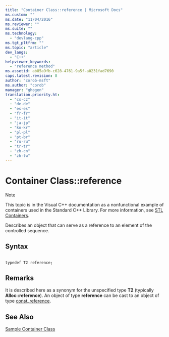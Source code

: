 ```yaml
---
title: "Container Class::reference | Microsoft Docs"
ms.custom: ""
ms.date: "11/04/2016"
ms.reviewer: ""
ms.suite: ""
ms.technology: 
  - "devlang-cpp"
ms.tgt_pltfrm: ""
ms.topic: "article"
dev_langs: 
  - "C++"
helpviewer_keywords: 
  - "reference method"
ms.assetid: ab85a9fb-c628-4761-9a5f-a0231fad7690
caps.latest.revision: 8
author: "corob-msft"
ms.author: "corob"
manager: "ghogen"
translation.priority.ht: 
  - "cs-cz"
  - "de-de"
  - "es-es"
  - "fr-fr"
  - "it-it"
  - "ja-jp"
  - "ko-kr"
  - "pl-pl"
  - "pt-br"
  - "ru-ru"
  - "tr-tr"
  - "zh-cn"
  - "zh-tw"
---
```

# Container Class::reference
> [!NOTE]
>  This topic is in the Visual C++ documentation as a nonfunctional example of containers used in the Standard C++ Library. For more information, see [STL Containers](../standard-library/stl-containers.md).  
  
 Describes an object that can serve as a reference to an element of the controlled sequence.  
  
## Syntax  
  
```  
 
typedef T2 reference;  
```  
  
## Remarks  
 It is described here as a synonym for the unspecified type **T2** (typically **Alloc::reference**). An object of type **reference** can be cast to an object of type [const_reference](../standard-library/container-class-const-reference.md).  
  
## See Also  
 [Sample Container Class](../standard-library/sample-container-class.md)
